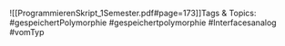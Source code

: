 
![[ProgrammierenSkript_1Semester.pdf#page=173]]Tags & Topics:
   #gespeichertPolymorphie
   #gespeichertpolymorphie
   #Interfacesanalog
   #vomTyp